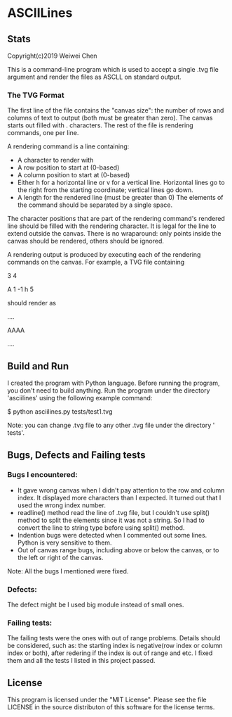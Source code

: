 # ASCIILines

## Stats
Copyright(c)2019 Weiwei Chen

This is a command-line program which is used to accept a single .tvg file argument and render the files as ASCLL on standard output.

### The TVG Format
The first line of the file contains the "canvas size": the number of rows and columns of text to output (both must be greater than zero). The canvas starts out filled with . characters. The rest of the file is rendering commands, one per line.

A rendering command is a line containing:
* A character to render with
* A row position to start at (0-based)
* A column position to start at (0-based)
* Either h for a horizontal line or v for a vertical line. Horizontal lines go to the right from the starting coordinate; vertical lines go down.
* A length for the rendered line (must be greater than 0)
The elements of the command should be separated by a single space.

The character positions that are part of the rendering command's rendered line should be filled with the rendering character. It is legal for the line to extend outside the canvas. There is no wraparound: only points inside the canvas should be rendered, others should be ignored.

A rendering output is produced by executing each of the rendering commands on the canvas. For example, a TVG file containing

3 4

A 1 -1 h 5

should render as

....

AAAA

....


## Build and Run
I created the program with Python language. Before running the program, you don't need to build anything. 
Run the program under the directory 'asciilines' using the following example command:

$ python asciilines.py tests/test1.tvg

Note: you can change .tvg file to any other .tvg file under the directory ' tests'.
 

## Bugs, Defects and Failing tests
### Bugs I encountered: 
* It gave wrong canvas when I didn't pay attention to the row and column index. It displayed more characters than I expected. It turned out that I used the wrong index number. 
* readline() method read the line of .tvg file, but I couldn't use split() method to split the elements since it was not a string. So I had to convert the line to string type before using split() method.
* Indention bugs were detected when I commented out some lines. Python is very sensitive to them.
* Out of canvas range bugs, including above or below the canvas, or to the left or right of the canvas.
 
Note: All the bugs I mentioned were fixed.


### Defects:
The defect might be I used big module instead of small ones.

### Failing tests:
The failing tests were the ones with out of range problems. Details should be considered, such as: the starting index is negative(row index or column index or both), after redering if the index is out of range and etc. I fixed them and all the tests I listed in this project passed.

## License
This program is licensed under the "MIT License". Please see the file LICENSE in the source distributon of this software for the license terms.
